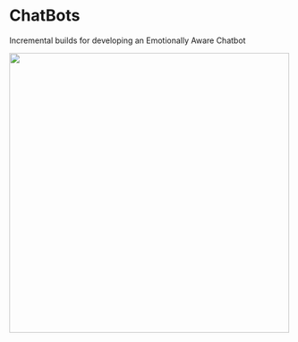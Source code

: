 # ChatBots
Incremental builds for developing an Emotionally Aware Chatbot

<img src = "https://upload.wikimedia.org/wikipedia/commons/e/e4/Rasa_nlu_horizontal_purple.svg" width = 500/>
